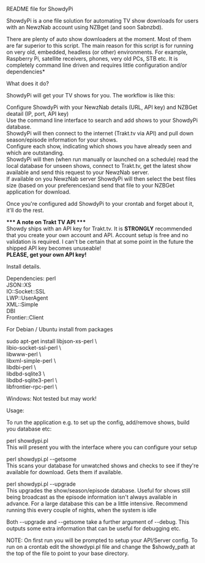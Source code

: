 README file for ShowdyPi

ShowdyPi is a one file solution for automating TV show downloads for users with an NewzNab account using NZBget (and soon Sabnzbd).

There are plenty of auto show downloaders at the moment. Most of them are far superior to this script. 
The main reason for this script is for running on very old, embedded, headless (or other) environments. For example, Raspberry Pi, satellite receivers, phones, very old PCs, STB etc. It is completely command line driven and requires little configuration and/or dependencies*

What does it do?

ShowdyPi will get your TV shows for you. The workflow is like this:

Configure ShowdyPi with your NewzNab details (URL, API key) and NZBGet deatail (IP, port, API key)  
Use the command line interface to search and add shows to your ShowdyPi database.  
ShowdyPi will then connect to the internet (Trakt.tv via API) and pull down season/episode information for your shows.  
Configure each show, indicating which shows you have already seen and which are outstanding.  
ShowdyPi will then (when run manually or launched on a schedule) read the local database for unseen shows, connect to Trakt.tv, get the latest show available and send this request to your NewzNab server.  
If available on you NewzNab server ShowdyPi will then select the best files size (based on your preferences)and send that file to your NZBGet application for download.  

Once you're configured add ShowdyPi to your crontab and forget about it, it'll do the rest.

<b>*** A note on Trakt TV API ***</b>  
Showdy ships with an API key for Trakt.tv. It is <b>STRONGLY</b> recommended that you create your own account and API. Account setup is free and no validation is required.
I can't be certain that at some point in the future the shipped API key becomes unuseable!  
<b>PLEASE, get your own API key!</b>

Install details. 

Dependencies: 
  perl   
  JSON::XS  
  IO::Socket::SSL  
  LWP::UserAgent  
  XML::Simple  
  DBI  
  Frontier::Client  

For Debian / Ubuntu install from packages

sudo apt-get install libjson-xs-perl \  
libio-socket-ssl-perl \   
libwww-perl \  
libxml-simple-perl \  
libdbi-perl  \  
libdbd-sqlite3 \  
libdbd-sqlite3-perl \  
libfrontier-rpc-perl \  

Windows: Not tested but may work!

Usage:

To run the application e.g. to set up the config, add/remove shows, build you database etc:

perl showdypi.pl  
 This will present you with the interface where you can configure your setup

perl showdypi.pl --getsome  
 This scans your database for unwatched shows and checks to see if they're available for download. Gets them if available.

perl showdypi.pl --upgrade  
 This upgrades the show/season/episode database. Useful for shows still being broadcast as the episode information isn't always available in advance. For a large database this can be a little intensive. 
Recommend running this every couple of nights, when the system is idle

Both --upgrade and --getsome take a further argument of --debug. This outputs some extra information that can be useful for debugging etc.

NOTE: On first run you will be prompted to setup your API/Server config.
To run on a crontab edit the showdypi.pl file and change the $showdy_path at the top of the file to point to your base directory. 
